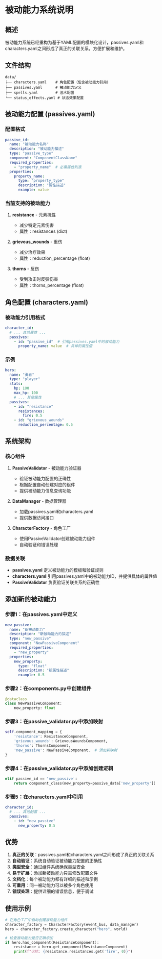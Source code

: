 # 被动能力系统说明

## 概述

被动能力系统已经重构为基于YAML配置的模块化设计，passives.yaml和characters.yaml之间形成了真正的关联关系，方便扩展和维护。

## 文件结构

```
data/
├── characters.yaml    # 角色配置（包含被动能力引用）
├── passives.yaml      # 被动能力定义
├── spells.yaml        # 法术配置
└── status_effects.yaml # 状态效果配置
```

## 被动能力配置 (passives.yaml)

### 配置格式

```yaml
passive_id:
  name: "被动能力名称"
  description: "被动能力描述"
  type: "passive_type"
  component: "ComponentClassName"
  required_properties:
    - "property_name"  # 必需属性列表
  properties:
    property_name:
      type: "property_type"
      description: "属性描述"
      example: value
```

### 当前支持的被动能力

1. **resistance** - 元素抗性
   - 减少特定元素伤害
   - 属性：resistances (dict)

2. **grievous_wounds** - 重伤
   - 减少治疗效果
   - 属性：reduction_percentage (float)

3. **thorns** - 反伤
   - 受到攻击时反弹伤害
   - 属性：thorns_percentage (float)

## 角色配置 (characters.yaml)

### 被动能力引用格式

```yaml
character_id:
  # ... 其他属性 ...
  passives:
    - id: "passive_id"  # 引用passives.yaml中的被动能力
      property_name: value  # 具体的属性值
```

### 示例

```yaml
hero:
  name: "勇者"
  type: "player"
  stats:
    hp: 100
    max_hp: 100
    # ... 其他属性
  passives:
    - id: "resistance"
      resistances:
        fire: 0.5
    - id: "grievous_wounds"
      reduction_percentage: 0.5
```

## 系统架构

### 核心组件

1. **PassiveValidator** - 被动能力验证器
   - 验证被动能力配置的正确性
   - 根据配置自动创建对应的组件
   - 提供被动能力信息查询功能

2. **DataManager** - 数据管理器
   - 加载passives.yaml和characters.yaml
   - 提供数据访问接口

3. **CharacterFactory** - 角色工厂
   - 使用PassiveValidator创建被动能力组件
   - 自动验证和错误处理

### 数据关联

- **passives.yaml** 定义被动能力的模板和验证规则
- **characters.yaml** 引用passives.yaml中的被动能力ID，并提供具体的属性值
- **PassiveValidator** 负责验证关联关系的正确性

## 添加新的被动能力

### 步骤1：在passives.yaml中定义

```yaml
new_passive:
  name: "新被动能力"
  description: "新被动能力的描述"
  type: "new_passive"
  component: "NewPassiveComponent"
  required_properties:
    - "new_property"
  properties:
    new_property:
      type: "float"
      description: "新属性描述"
      example: 0.5
```

### 步骤2：在components.py中创建组件

```python
@dataclass
class NewPassiveComponent:
    new_property: float
```

### 步骤3：在passive_validator.py中添加映射

```python
self.component_mapping = {
    'resistance': ResistanceComponent,
    'grievous_wounds': GrievousWoundsComponent,
    'thorns': ThornsComponent,
    'new_passive': NewPassiveComponent,  # 添加新映射
}
```

### 步骤4：在passive_validator.py中添加创建逻辑

```python
elif passive_id == 'new_passive':
    return component_class(new_property=passive_data['new_property'])
```

### 步骤5：在characters.yaml中引用

```yaml
character_id:
  # ... 其他配置 ...
  passives:
    - id: "new_passive"
      new_property: 0.5
```

## 优势

1. **真正的关联**：passives.yaml和characters.yaml之间形成了真正的关联关系
2. **自动验证**：系统自动验证被动能力配置的正确性
3. **类型安全**：通过组件系统确保类型安全
4. **易于扩展**：添加新被动能力只需修改配置文件
5. **文档化**：每个被动能力都有详细的描述和示例
6. **可重用**：同一被动能力可以被多个角色使用
7. **错误处理**：提供详细的错误信息，便于调试

## 使用示例

```python
# 在角色工厂中自动创建被动能力组件
character_factory = CharacterFactory(event_bus, data_manager)
hero = character_factory.create_character("hero", world)

# 检查被动能力是否正确添加
if hero.has_component(ResistanceComponent):
    resistance = hero.get_component(ResistanceComponent)
    print(f"火抗: {resistance.resistances.get('fire', 0)}") 